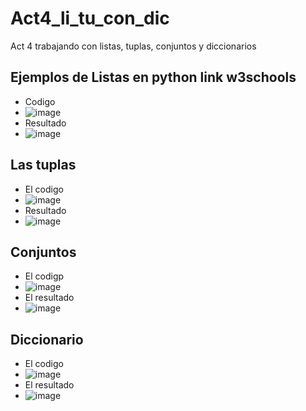 # Act4_li_tu_con_dic
Act 4 trabajando con listas, tuplas, conjuntos y diccionarios

##  Ejemplos de Listas en python link w3schools

- Codigo
- ![image](https://github.com/user-attachments/assets/76a1c8b4-6be8-4880-9048-18dc2fae764b)
- Resultado
- ![image](https://github.com/user-attachments/assets/0a06421d-2570-4443-b30c-fb69e117f70f)

## Las tuplas
- El codigo
- ![image](https://github.com/user-attachments/assets/52279ba0-650b-4aec-b81c-9b59c0a03884)
- Resultado
- ![image](https://github.com/user-attachments/assets/68ccfca0-9353-4c23-9962-33e5c5ce0bbe)

## Conjuntos
- El codigp
- ![image](https://github.com/user-attachments/assets/be25e5d0-2a4b-4148-a6ee-62b20e90fb7d)
- El resultado
- ![image](https://github.com/user-attachments/assets/a0fb6af2-692d-4b57-b0dc-40b4e9406d85)

## Diccionario
- El codigo
- ![image](https://github.com/user-attachments/assets/4cf067ca-8aee-4882-b205-0048a58ab91c)
- El resultado
- ![image](https://github.com/user-attachments/assets/d3073338-63bd-4e28-bf01-918d39169059)







